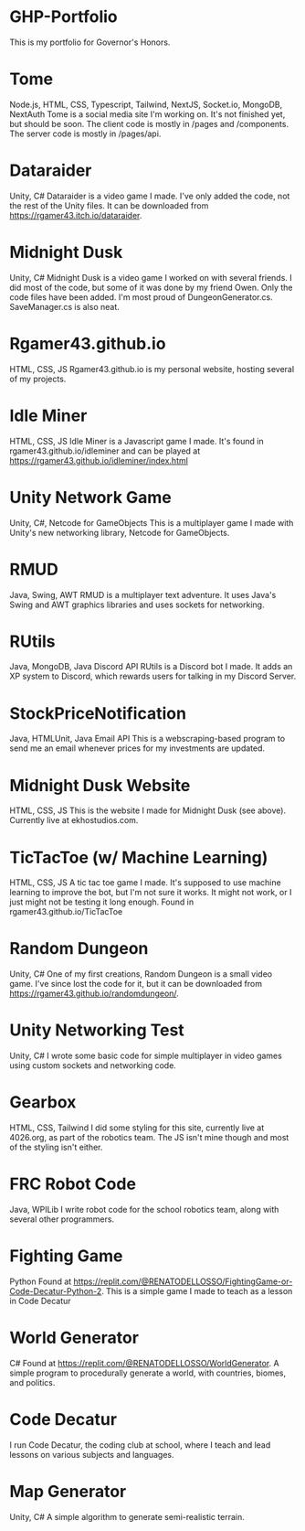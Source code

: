 # GHP-Portfolio
This is my portfolio for Governor's Honors.

# Tome
Node.js, HTML, CSS, Typescript, Tailwind, NextJS, Socket.io, MongoDB, NextAuth
Tome is a social media site I'm working on. It's not finished yet, but should be soon. The client code is mostly in /pages and /components. The server code is mostly in /pages/api.

# Dataraider
Unity, C#
Dataraider is a video game I made. I've only added the code, not the rest of the Unity files. It can be downloaded from https://rgamer43.itch.io/dataraider.

# Midnight Dusk
Unity, C#
Midnight Dusk is a video game I worked on with several friends. I did most of the code, but some of it was done by my friend Owen. Only the code files have been added. I'm most proud of DungeonGenerator.cs. SaveManager.cs is also neat.

# Rgamer43.github.io
HTML, CSS, JS
Rgamer43.github.io is my personal website, hosting several of my projects.

# Idle Miner
HTML, CSS, JS
Idle Miner is a Javascript game I made. It's found in rgamer43.github.io/idleminer and can be played at https://rgamer43.github.io/idleminer/index.html

# Unity Network Game
Unity, C#, Netcode for GameObjects
This is a multiplayer game I made with Unity's new networking library, Netcode for GameObjects.

# RMUD
Java, Swing, AWT
RMUD is a multiplayer text adventure. It uses Java's Swing and AWT graphics libraries and uses sockets for networking.

# RUtils
Java, MongoDB, Java Discord API
RUtils is a Discord bot I made. It adds an XP system to Discord, which rewards users for talking in my Discord Server.

# StockPriceNotification
Java, HTMLUnit, Java Email API
This is a webscraping-based program to send me an email whenever prices for my investments are updated.

# Midnight Dusk Website
HTML, CSS, JS
This is the website I made for Midnight Dusk (see above). Currently live at ekhostudios.com.

# TicTacToe (w/ Machine Learning)
HTML, CSS, JS
A tic tac toe game I made. It's supposed to use machine learning to improve the bot, but I'm not sure it works. It might not work, or I just might not be testing it long enough. Found in rgamer43.github.io/TicTacToe

# Random Dungeon
Unity, C#
One of my first creations, Random Dungeon is a small video game. I've since lost the code for it, but it can be downloaded from https://rgamer43.github.io/randomdungeon/.

# Unity Networking Test
Unity, C#
I wrote some basic code for simple multiplayer in video games using custom sockets and networking code.

# Gearbox
HTML, CSS, Tailwind
I did some styling for this site, currently live at 4026.org, as part of the robotics team. The JS isn't mine though and most of the styling isn't either.

# FRC Robot Code
Java, WPILib
I write robot code for the school robotics team, along with several other programmers.

# Fighting Game
Python
Found at https://replit.com/@RENATODELLOSSO/FightingGame-or-Code-Decatur-Python-2.
This is a simple game I made to teach as a lesson in Code Decatur

# World Generator
C#
Found at https://replit.com/@RENATODELLOSSO/WorldGenerator.
A simple program to procedurally generate a world, with countries, biomes, and politics.

# Code Decatur
I run Code Decatur, the coding club at school, where I teach and lead lessons on various subjects and languages.

# Map Generator
Unity, C#
A simple algorithm to generate semi-realistic terrain.